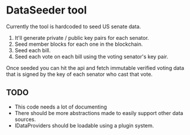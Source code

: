# DataSeeder tool

Currently the tool is hardcoded to seed US senate data.

1. It'll generate private / public key pairs for each senator.
2. Seed member blocks for each one in the blockchain.
3. Seed each bill.
4. Seed each vote on each bill using the voting senator's key pair.

Once seeded you can hit the api and fetch immutable verified voting data that is signed by the key of each senator who cast that vote.


## TODO
* This code needs a lot of documenting
* There should be more abstractions made to easily support other data sources.
* IDataProviders should be loadable using a plugin system.